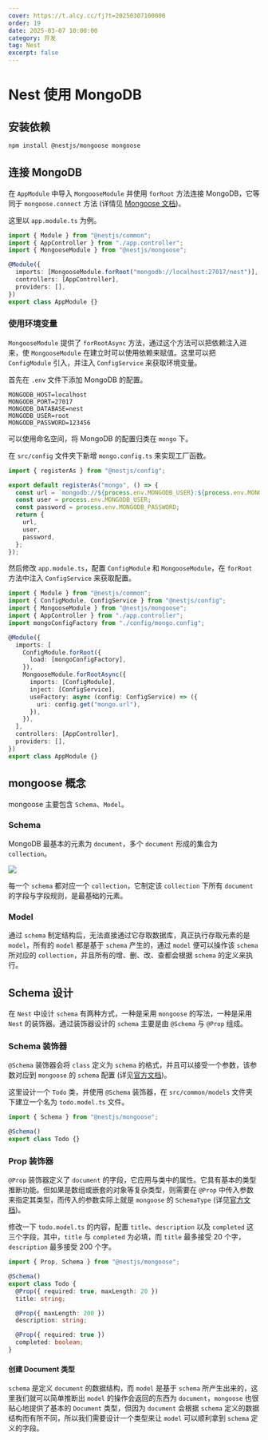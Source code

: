```yaml
---
cover: https://t.alcy.cc/fj?t=20250307100000
order: 19
date: 2025-03-07 10:00:00
category: 开发
tag: Nest
excerpt: false
---
```


# Nest 使用 MongoDB

## 安装依赖

```sh
npm install @nestjs/mongoose mongoose
```

## 连接 MongoDB

在 `AppModule` 中导入 `MongooseModule` 并使用 `forRoot` 方法连接 MongoDB，它等同于 `mongoose.connect` 方法 (详情见 [Mongoose 文档](https://mongoosejs.com/docs/connections.html))。

这里以 `app.module.ts` 为例。

```typescript
import { Module } from "@nestjs/common";
import { AppController } from "./app.controller";
import { MongooseModule } from "@nestjs/mongoose";

@Module({
  imports: [MongooseModule.forRoot("mongodb://localhost:27017/nest")],
  controllers: [AppController],
  providers: [],
})
export class AppModule {}
```

### 使用环境变量

`MongooseModule` 提供了 `forRootAsync` 方法，通过这个方法可以把依赖注入进来，使 `MongooseModule` 在建立时可以使用依赖来赋值。这里可以把 `ConfigModule` 引入，并注入 `ConfigService` 来获取环境变量。

首先在 `.env` 文件下添加 MongoDB 的配置。

```
MONGODB_HOST=localhost
MONGODB_PORT=27017
MONGODB_DATABASE=nest
MONGODB_USER=root
MONGODB_PASSWORD=123456
```

可以使用命名空间，将 MongoDB 的配置归类在 `mongo` 下。

在 `src/config` 文件夹下新增 `mongo.config.ts` 来实现工厂函数。

```typescript
import { registerAs } from "@nestjs/config";

export default registerAs("mongo", () => {
  const url = `mongodb://${process.env.MONGODB_USER}:${process.env.MONGODB_PASSWORD}@${process.env.MONGODB_HOST}:${process.env.MONGODB_PORT}/${process.env.MONGODB_DATABASE}`;
  const user = process.env.MONGODB_USER;
  const password = process.env.MONGODB_PASSWORD;
  return {
    url,
    user,
    password,
  };
});
```

然后修改 `app.module.ts`，配置 `ConfigModule` 和 `MongooseModule`，在 `forRoot` 方法中注入 `ConfigService` 来获取配置。

```typescript
import { Module } from "@nestjs/common";
import { ConfigModule, ConfigService } from "@nestjs/config";
import { MongooseModule } from "@nestjs/mongoose";
import { AppController } from "./app.controller";
import mongoConfigFactory from "./config/mongo.config";

@Module({
  imports: [
    ConfigModule.forRoot({
      load: [mongoConfigFactory],
    }),
    MongooseModule.forRootAsync({
      imports: [ConfigModule],
      inject: [ConfigService],
      useFactory: async (config: ConfigService) => ({
        uri: config.get("mongo.url"),
      }),
    }),
  ],
  controllers: [AppController],
  providers: [],
})
export class AppModule {}
```

## mongoose 概念

mongoose 主要包含 `Schema`、`Model`。

### Schema

MongoDB 最基本的元素为 `document`，多个 `document` 形成的集合为 `collection`。

![](https://happier-blog.oss-cn-qingdao.aliyuncs.com/NestStudyNotes/Nest%E4%BD%BF%E7%94%A8MongoDB01.jpg)

每一个 `schema` 都对应一个 `collection`，它制定该 `collection` 下所有 `document` 的字段与字段规则，是最基础的元素。

### Model

通过 `schema` 制定结构后，无法直接通过它存取数据库，真正执行存取元素的是 `model`，所有的 `model` 都是基于 `schema` 产生的，通过 `model` 便可以操作该 `schema` 所对应的 `collection`，并且所有的增、删、改、查都会根据 `schema` 的定义来执行。

## Schema 设计

在 `Nest` 中设计 `schema` 有两种方式，一种是采用 `mongoose` 的写法，一种是采用 `Nest` 的装饰器。通过装饰器设计的 `schema` 主要是由 `@Schema` 与 `@Prop` 组成。

### Schema 装饰器

`@Schema` 装饰器会将 `class` 定义为 `schema` 的格式，并且可以接受一个参数，该参数对应到 `mongoose` 的 `schema` 配置 (详见[官方文档](https://mongoosejs.com/docs/guide.html#options))。

这里设计一个 `Todo` 类，并使用 `@Schema` 装饰器，在 `src/common/models` 文件夹下建立一个名为 `todo.model.ts` 文件。

```typescript
import { Schema } from "@nestjs/mongoose";

@Schema()
export class Todo {}
```

### Prop 装饰器

`@Prop` 装饰器定义了 `document` 的字段，它应用与类中的属性。它具有基本的类型推断功能。但如果是数组或嵌套的对象等复杂类型，则需要在 `@Prop` 中传入参数来指定其类型，而传入的参数实际上就是 `mongoose` 的 `SchemaType` (详见[官方文档](https://mongoosejs.com/docs/schematypes.html#schematype-options))。

修改一下 `todo.model.ts` 的内容，配置 `title`、`description` 以及 `completed` 这三个字段，其中，`title` 与 `completed` 为必填，而 `title` 最多接受 20 个字，`description` 最多接受 200 个字。

```typescript
import { Prop, Schema } from "@nestjs/mongoose";

@Schema()
export class Todo {
  @Prop({ required: true, maxLength: 20 })
  title: string;

  @Prop({ maxLength: 200 })
  description: string;

  @Prop({ required: true })
  completed: boolean;
}
```

#### 创建 Document 类型

`schema` 是定义 `document` 的数据结构，而 `model` 是基于 `schema` 所产生出来的，这里我们就可以简单推断出 `model` 的操作会返回的东西为 `document`，`mongoose` 也很贴心地提供了基本的 `Document` 类型，但因为 `document` 会根据 `schema` 定义的数据结构而有所不同，所以我们需要设计一个类型来让 `model` 可以顺利拿到 `schema` 定义的字段。
